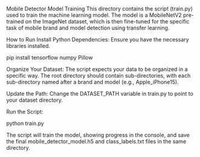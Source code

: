Mobile Detector Model Training
This directory contains the script (train.py) used to train the machine learning model. The model is a MobileNetV2 pre-trained on the ImageNet dataset, which is then fine-tuned for the specific task of mobile brand and model detection using transfer learning.

How to Run
Install Python Dependencies: Ensure you have the necessary libraries installed.

pip install tensorflow numpy Pillow

Organize Your Dataset: The script expects your data to be organized in a specific way. The root directory should contain sub-directories, with each sub-directory named after a brand and model (e.g., Apple_iPhone15).

Update the Path: Change the DATASET_PATH variable in train.py to point to your dataset directory.

Run the Script:

python train.py

The script will train the model, showing progress in the console, and save the final mobile_detector_model.h5 and class_labels.txt files in the same directory.